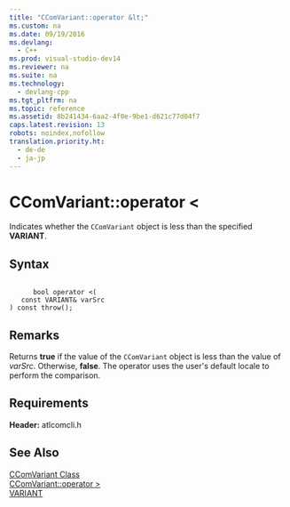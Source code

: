 ```yaml
---
title: "CComVariant::operator &lt;"
ms.custom: na
ms.date: 09/19/2016
ms.devlang: 
  - C++
ms.prod: visual-studio-dev14
ms.reviewer: na
ms.suite: na
ms.technology: 
  - devlang-cpp
ms.tgt_pltfrm: na
ms.topic: reference
ms.assetid: 8b241434-6aa2-4f0e-9be1-d621c77d04f7
caps.latest.revision: 13
robots: noindex,nofollow
translation.priority.ht: 
  - de-de
  - ja-jp
---
```

# CComVariant::operator &lt;
Indicates whether the `CComVariant` object is less than the specified **VARIANT**.  
  
## Syntax  
  
```  
  
      bool operator <(  
   const VARIANT& varSrc   
) const throw();  
```  
  
## Remarks  
 Returns **true** if the value of the `CComVariant` object is less than the value of *varSrc*. Otherwise, **false**. The operator uses the user's default locale to perform the comparison.  
  
## Requirements  
 **Header:** atlcomcli.h  
  
## See Also  
 [CComVariant Class](../vs140/CComVariant-Class.md)   
 [CComVariant::operator >](../vs140/CComVariant--operator--.md)   
 [VARIANT](assetId:///e305240e-9e11-4006-98cc-26f4932d2118)
